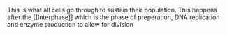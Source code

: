 This is what all cells go through to sustain their population. This happens after the [[Interphase]] which is the phase of preperation, DNA replication and enzyme production to allow for division 